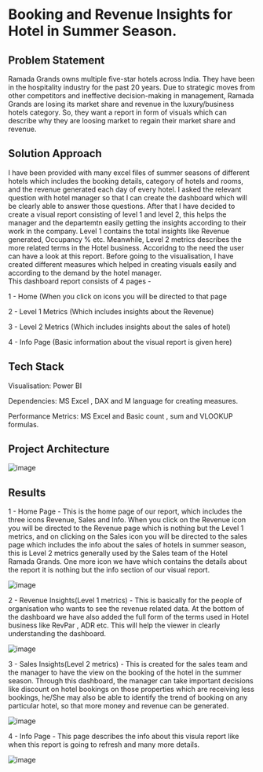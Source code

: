 # Booking and Revenue Insights for Hotel in Summer Season.

## Problem Statement
Ramada Grands owns multiple five-star hotels across India. They have been in the hospitality industry for the past 20 years. Due to strategic moves from other competitors and ineffective decision-making in management, Ramada Grands are losing its market share and revenue in the luxury/business hotels category. So, they want a report in form of visuals which can describe why they are loosing market to regain their market share and revenue. 

## Solution Approach
I have been provided with many excel files of summer seasons of different hotels which includes the booking details, category of hotels and rooms, and the revenue generated each day of every hotel. I asked the relevant question with hotel manager so that I can create the dashboard which will be clearly able to answer those questions. After that I have decided to create a visual report consisting of level 1 and level 2, this helps the manager and the departemtn easily getting the insights according to their work in the company. Level 1 contains the total insights like Revenue generated, Occupancy % etc. Meanwhile, Level 2 metrics describes the more related terms in the Hotel business. Accoridng to the need the user can have a look at this report. Before going to the visualisation, I have created different measures which helped in creating visuals easily and according to the demand by the hotel manager.  
This dashboard report consists of 4 pages -

1 - Home (When you click on icons you will be directed to that page

2 - Level 1 Metrics (Which includes insights about the Revenue)

3 - Level 2 Metrics (Which includes insights about the sales of hotel)

4 - Info Page (Basic information about the visual report is given here)

## Tech Stack
Visualisation: Power BI

Dependencies: MS Excel , DAX and M language for creating measures. 

Performance Metrics: MS Excel and Basic count , sum and VLOOKUP formulas.

## Project Architecture

![image](https://github.com/harshvardhan0303/Hospitality-Domain/assets/91109131/5295a585-54e4-418e-904a-fffa4cfab112)

## Results

1 - Home Page - This is the home page of our report, which includes the three icons Revenue, Sales and Info. When you click on the Revenue icon you will be directed to the Revenue page which is nothing but the Level 1 metrics, and on clicking on the Sales icon you will be directed to the sales page which includes the info about the sales of hotels in summer season, this is Level 2 metrics generally used by the Sales team of the Hotel Ramada Grands. One more icon we have which contains the details about the report it is nothing but the info section of our visual report. 

![image](https://github.com/harshvardhan0303/Hospitality-Domain/assets/91109131/f3cf1bff-3c1d-444a-91c6-7dd40f27a6c7)

2 - Revenue Insights(Level 1 metrics) - This is basically for the people of organisation who wants to see the revenue related data. At the bottom of the dashboard we have also added the full form of the terms used in Hotel business like RevPar , ADR etc. This will help the viewer in clearly understanding the dashboard.

![image](https://github.com/harshvardhan0303/Hospitality-Domain/assets/91109131/a4b695f6-a773-43a8-b221-4d68a21f8020)

3 - Sales Insights(Level 2 metrics) - This is created for the sales team and the manager to have the view on the booking of the hotel in the summer season. Through this dashboard, the manager can take important decisions like discount on hotel bookings on those properties which are receiving less bookings, he/She may also be able to identify the trend of booking on any particular hotel, so that more money and revenue can be generated.

![image](https://github.com/harshvardhan0303/Hospitality-Domain/assets/91109131/0b0c96ab-b8e8-4de5-a5e7-a801b0d6b058)

4 - Info Page - This page describes the info about this visula report like when this report is going to refresh and many more details.

![image](https://github.com/harshvardhan0303/Hospitality-Domain/assets/91109131/fa05b22f-6326-4fb7-a35d-337d9b427235)
